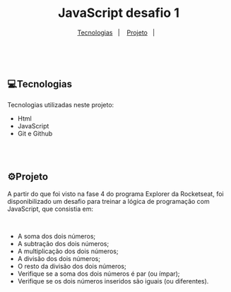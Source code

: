 <h1 align=center> JavaScript desafio 1 </h1>

<p align="center">
  <a href="#-tecnologias">Tecnologias</a>&nbsp;&nbsp;&nbsp;|&nbsp;&nbsp;&nbsp;
  <a href="#-projeto">Projeto</a>&nbsp;&nbsp;&nbsp;|&nbsp;&nbsp;&nbsp;
</p>

<br>
<br>

<br>

<h2>💻Tecnologias</h2>

<p>Tecnologias utilizadas neste projeto:<p>
<ul>
<li>Html</li>
<li>JavaScript</li>
<li>Git e Github</li>
</ul>
<br>
<br>
<h2>⚙Projeto</h2>
<p>A partir do que foi visto na fase 4 do programa Explorer da Rocketseat, foi disponibilizado um desafio para treinar a lógica de programação com JavaScript, que consistia em:</p>
<br>

<ul>
  <li>A soma dos dois números;</li>
  <li>A subtração dos dois números;</li>
  <li>A multiplicação dos dois números;</li>
  <li>A divisão dos dois números;</li>
  <li>O resto da divisão dos dois números;</li>
  <li>Verifique se a soma dos dois números é par (ou ímpar);</li>
  <li>Verifique se os dois números inseridos são iguais (ou diferentes).</li>

</ul>


<br>
<br>





